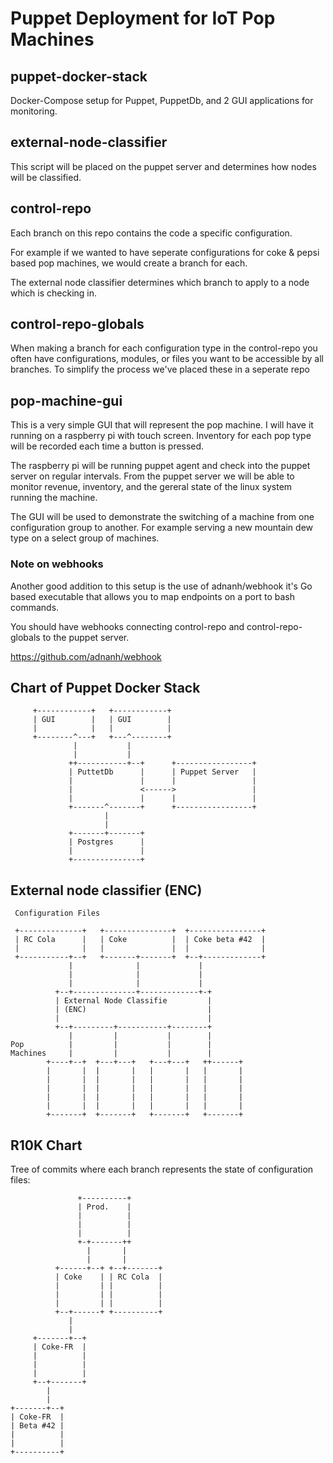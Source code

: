 # Puppet Deployment for IoT Pop Machines

## puppet-docker-stack

Docker-Compose setup for Puppet, PuppetDb, and 2 GUI applications
for monitoring. 

## external-node-classifier

This script will be placed on the puppet server and determines
how nodes will be classified.

## control-repo

Each branch on this repo contains the code a specific configuration.

For example if we wanted to have seperate configurations for coke &
pepsi based pop machines, we would create a branch for each.

The external node classifier determines which branch to apply to a
node which is checking in.

## control-repo-globals

When making a branch for each configuration type in the control-repo
you often have configurations, modules, or files you want to be accessible by
all branches. To simplify the process we've placed these in a seperate
repo

## pop-machine-gui

This is a very simple GUI that will represent the pop machine. I will
have it running on a raspberry pi with touch screen. Inventory for each
pop type will be recorded each time a button is pressed.

The raspberry pi will be running puppet agent and check into the puppet
server on regular intervals. From the puppet server we will be able to
monitor revenue, inventory, and the gereral state of the linux system
running the machine.

The GUI will be used to demonstrate the switching of a machine from one
configuration group to another. For example serving a new mountain dew
type on a select group of machines.


### Note on webhooks

Another good addition to this setup is the use of adnanh/webhook
it's Go based executable that allows you to map endpoints on a port
to bash commands. 

You should have webhooks connecting control-repo and control-repo-globals
to the puppet server.

https://github.com/adnanh/webhook


## Chart of Puppet Docker Stack

         +------------+   +------------+
         | GUI        |   | GUI        |
         |            |   |            |
         +--------^---+   +---^--------+
                  |           |
                  |           |
                 ++-----------+--+      +-----------------+
                 | PuttetDb      |      | Puppet Server   |
                 |               |      |                 |
                 |               <------>                 |
                 |               |      |                 |
                 +-------^-------+      +-----------------+
                         |
                         |
                 +-------+-------+
                 | Postgres      |
                 |               |
                 +---------------+


## External node classifier (ENC)


     Configuration Files

     +--------------+   +---------------+  +----------------+
     | RC Cola      |   | Coke          |  | Coke beta #42  |
     |              |   |               |  |                |
     +-----------+--+   +-------+-------+  +--+-------------+
                 |              |             |
                 |              |             |
                 |              |             |
              +--+--------------+-------------+-+
              | External Node Classifie         |
              | (ENC)                           |
              |                                 |
              +--+---------+-----------+--------+
                 |         |           |        |
    Pop          |         |           |        |
    Machines     |         |           |        |
            +----+--+  +---+---+   +---+---+   ++------+
            |       |  |       |   |       |   |       |
            |       |  |       |   |       |   |       |
            |       |  |       |   |       |   |       |
            |       |  |       |   |       |   |       |
            |       |  |       |   |       |   |       |
            +-------+  +-------+   +-------+   +-------+


## R10K Chart

Tree of commits where each branch represents the state of configuration files:
                                                                                                                                                      
                   +----------+                                                                                                                   
                   | Prod.    |                                                                                                                   
                   |          |                                                                                                                   
                   |          |                                                                                                                   
                   |          |                                                                                                                   
                   +-+-------++                                                                                                                   
                     |       |                                                                                                                    
                     |       |                                                                                                                    
              +------+--+ +--+-------+                                                                                                            
              | Coke    | | RC Cola  |                                                                                                            
              |         | |          |                                                                                                            
              |         | |          |                                                                                                            
              |         | |          |                                                                                                            
              +--+------+ +----------+                                                                                                            
                 |                                                                                                                                
                 |                                                                                                                                
         +-------+--+                                                                                                                             
         | Coke-FR  |                                                                                                                             
         |          |                                                                                                                             
         |          |                                                                                                                             
         |          |                                                                                                                             
         +--+-------+                                                                                                                             
            |                                                                                                                                     
            |                                                                                                                                     
    +-------+--+                                                                                                                                  
    | Coke-FR  |                                                                                                                                  
    | Beta #42 |                                                                                                                                  
    |          |                                                                                                                                  
    |          |                                                                                                                                  
    +----------+                                                                                                                                  
                                                              
